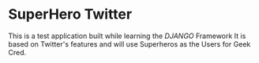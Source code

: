 # SuperHero Twitter

This is a test application built while learning the _DJANGO_ Framework
It is based on Twitter's features and will use Superheros as the Users for Geek Cred. 
